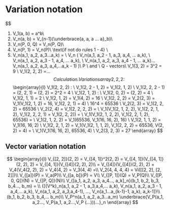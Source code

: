 # Variation notation
$$ 
1. V_1(a, b) = a^b\\
2. V_n(a, b) = V_{n-1}(\underbrace{a, a, a ... a}_b)\\
3. V_n(P, 0, Q) = V_n(P, Q)\\
4. V_n(P, 1) = V_n(P)\\
\text{if not do rules 1 - 4} \\
5. V_n(a_1, a_2, a_3...a_k) = \\
V_n
(
    V_n(a_1, a_2 - 1, a_3, a_4, ... a_k), \\
    V_n(a_1, a_2, a_3 - 1, a_4, ... a_k), \\
    V_n(a_1, a_2, a_3, a_4 - 1, ... a_k)...
    V_n(a_1, a_2, a_3, a_4,...a_k - 1)
)\\
P \ and \ Q  - vectors\\
V_1(3, 2) = 3^2 = 9 \\
V_1(2, 2, 2) =...
$$
Calculation.
Variations array {2, 2, 2} :
$$
\begin{array}{l}
V_1(2, 2, 2) : \\
V_1(2, 2 - 1, 2) = V_1(2, 1, 2) \\
V_1(2, 2, 2 - 1) = (2, 2, 1) = (2, 2) = 2^2 = 4 \\
V_1(2, 1, 2) : \\
V_1(2, 0, 2) = (2, 2) = 4 \\
V_1(2, 1, 1) = 2 \\
V_1(2, 1, 2) = V_1(4, 2) = 16 \\
V_1(2, 2, 2) = V_2(2, 3) = V_1(V_1(2, 1, 2) = 16, V_1(2, 2, 1) = 4) \\
16^4 = 65536 \\
V_2(2, 3) = V_1(2, 2, 2) = 65536 \\
V_2(2, 4) = V_1(2, 2, 2, 2) = \\
V_1(V_1(2, 1, 2, 2), V_1(2, 2, 1, 2), V_1(2, 2, 2, 1)
= V_1(2, 2, 2)) = \\
V_1(V_1(2, 1, 2, 2), V_1(2, 2, 1, 2), 65536) = \\
V_1(2, 1, 2, 2) = V_1(65536, V_1(16, 16, 2), 16) \\
V_1(2, 1, 1, 2) = V_1(16, 16, 2) \\
V_1(2, 2, 1, 2) = V_1(V_1(2, 1, 1, 2), V_1(2, 2,  2) = 
65536, V(2, 2) = 4) = \\
V_1(V_1(16, 16, 2), 65536, 4) \\
V_2(3, 2, 3) = 27
\end{array}
$$
## Vector variation notation
$$
 \begin{array}{l}
V_{[2, 2]}(2, 2) = V_{[4, 1]}^2(2, 2) = V_{[4, 1]}(V_{[4, 1]}(2, 2), 2) = V_{[4, 1]}(V_{[4]}(2, 2), 2)\\ = V_{[4]}(V_{[4]}(2, 2), 2) = 
V_4(V_4(2, 2), 2) = V_4(4, 2) = 
V_3(4, 4) =\\ V_2(4, 4, 4, 4) = Vi([[2, 2], [2, 2]])\\
V_{[a]}(P) = V_a(P)\\
V_{[a, b]}(P) = V\\
V_{[P, 1]}(Q) = V_P(Q)\\
V_{[P, 0, Q]}(N) = V_{[P, Q]}(N)\\
V_{[a_1, a_2, a_3, a_4..., a_k]_n}(b_1, b_2, b_3, b_4..., b_m) = \\
{[{V^k}_n(a_1, a_2 - 1, a_3,a_4,... a_k), V_n(a_1, a_2, a_3 - 1, a_4,... a_k),
 V_n(a_1, a_2, a_3,a_4-1), ..., V_n(a_1...a_{k-1}-1, a_k), a_k-1]}\\
 (b_1, b_2, b_3, b_4,... b_m)\\
 V_P^n(a_1, a_2, a_3...a_m)
 \underbrace{V_P(a_1, a_2..., V_P(a_1, a_2...,V_P
 (...)))...}_n
\end{array}
$$
